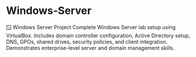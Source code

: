 # Windows-Server
🪟 Windows Server Project Complete Windows Server lab setup using VirtualBox. Includes domain controller configuration, Active Directory setup, DNS, GPOs, shared drives, security policies, and client integration. Demonstrates enterprise-level server and domain management skills.
